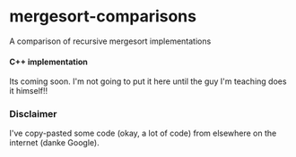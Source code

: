 # mergesort-comparisons
A comparison of recursive mergesort implementations

#### C++ implementation 
Its coming soon. I'm not going to put it here until the guy I'm teaching does it himself!!

### Disclaimer
I've copy-pasted some code (okay, a lot of code) from elsewhere on the internet (danke Google).